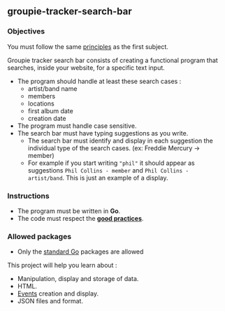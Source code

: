 ## groupie-tracker-search-bar

### Objectives

You must follow the same [principles](../README.md) as the first subject.

Groupie tracker search bar consists of creating a functional program that searches, inside your website, for a specific text input.

- The program should handle at least these search cases :
  - artist/band name
  - members
  - locations
  - first album date
  - creation date
- The program must handle case sensitive.
- The search bar must have typing suggestions as you write.
  - The search bar must identify and display in each suggestion the individual type of the search cases. (ex: Freddie Mercury -> member)
  - For example if you start writing `"phil"` it should appear as suggestions `Phil Collins - member` and `Phil Collins - artist/band`. This is just an example of a display.

### Instructions

- The program must be written in **Go**.
- The code must respect the [**good practices**](../../good-practices/README.md).

### Allowed packages

- Only the [standard Go](https://golang.org/pkg/) packages are allowed

This project will help you learn about :

- Manipulation, display and storage of data.
- HTML.
- [Events](https://developer.mozilla.org/en-US/docs/Learn/JavaScript/Building_blocks/) creation and display.
- JSON files and format.

